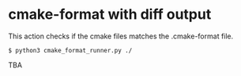 # cmake-format with diff output

This action checks if the cmake files matches the .cmake-format file.

```
$ python3 cmake_format_runner.py ./
```

TBA
